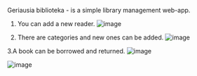 Geriausia biblioteka - is a simple library management web-app.

1. You can add a new reader.
![image](https://github.com/user-attachments/assets/861077c3-52ef-4646-a525-1af2da8f952d)

2. There are categories and new ones can be added.
![image](https://github.com/user-attachments/assets/e3ae5914-ef6f-41cd-990c-618d2bb9dc1b)

3.A book can be borrowed and returned.
![image](https://github.com/user-attachments/assets/25e83b91-a59b-453f-81f4-1f37fe86ca95)

![image](https://github.com/user-attachments/assets/ebe6cc7e-3d9d-4f6f-a0ad-061eec17b616)

